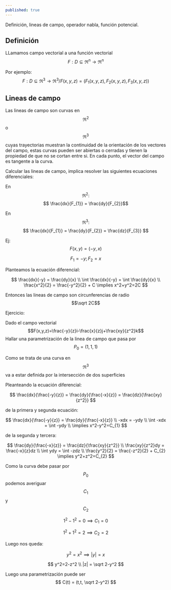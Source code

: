 ```yaml
---
published: true
---
```

Definición, lineas de campo, operador nabla, función potencial.

## Definición

LLamamos campo vectorial a una función vectorial $$F:D \subseteq \Re^n \to \Re^n$$

Por ejemplo: $$F:D \subseteq \Re^3 \to \Re^3 / F(x,y,z)=(F_{1}(x,y,z), F_{2}(x,y,z), F_{3}(x,y,z)) $$


## Lineas de campo

Las lineas de campo son curvas en $$\Re^2$$ o $$\Re^3$$ cuyas trayectorias muestran la continuidad de la orientación de los vectores del campo, estas curvas pueden ser abiertas o cerradas y tienen la propiedad de que no se cortan entre si. En cada punto, el vector del campo es tangente a la curva.

Calcular las lineas de campo, implica resolver las siguientes ecuaciones diferenciales:

En $$\Re^2: $$ $$ \frac{dx}{F_{1}} = \frac{dy}{F_{2}}$$

En $$\Re^3: $$ $$ \frac{dx}{F_{1}} = \frac{dy}{F_{2}} = \frac{dz}{F_{3}} $$

Ej: $$F(x,y) = (-y, x)$$

$$F_{1} = -y; F_{2} = x$$

Planteamos la ecuación diferencial:

$$ \frac{dx}{-y} = \frac{dy}{x}  \\
\int \frac{dx}{-y} = \int \frac{dy}{x} \\
\frac{x^2}{2} = \frac{-y^2}{2} + C
\implies x^2+y^2=2C
$$

Entonces las lineas de campo son circunferencias de radio $$\sqrt 2C$$

Ejercicio:

Dado el campo vectorial $$F(x,y,z)=\frac{-y}{z}i-\frac{x}{z}j+\frac{xy}{z^2}k$$
Hallar una parametrización de la linea de campo que pasa por $$P_{0}=(1,1,1)$$

Como se trata de una curva en $$\Re^3$$ va a estar definida por la intersección de dos superficies

Pleanteando la ecuación diferencial:

$$ \frac{dx}{\frac{-y}{z}} = \frac{dy}{\frac{-x}{z}} = \frac{dz}{\frac{xy}{z^2}} $$

de la primera y segunda ecuación:

$$ \frac{dx}{\frac{-y}{z}} = \frac{dy}{\frac{-x}{z}} \\
-xdx = -ydy \\
\int -xdx = \int -ydy \\
\implies x^2-y^2=C_{1}
$$

de la segunda y tercera:

$$ \frac{dy}{\frac{-x}{z}} = \frac{dz}{\frac{xy}{z^2}} \\
\frac{xy}{z^2}dy = \frac{-x}{z}dz \\
\int ydy = \int -zdz \\
\frac{y^2}{2} = \frac{-z^2}{2} + C_{2}
\implies y^2+z^2=C_{2}
$$

Como la curva debe pasar por $$P_{0}$$ podemos averiguar $$C_{1}$$ y $$C_{2}$$

$$ 1^2-1^2=0 \implies C_{1}=0 $$

$$ 1^2+1^2=2 \implies C_{2}=2 $$

Luego nos queda:

$$y^2=x^2 \implies |y|=x $$

$$ y^2=2-z^2 \\
|z| = \sqrt 2-y^2
$$

Luego una parametrización puede ser $$ C(t) = (t,t, \sqrt 2-y^2) $$